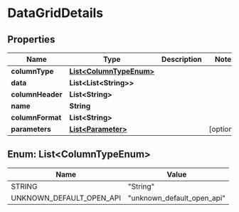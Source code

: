 

# DataGridDetails


## Properties

| Name | Type | Description | Notes |
|------------ | ------------- | ------------- | -------------|
|**columnType** | [**List&lt;ColumnTypeEnum&gt;**](#List&lt;ColumnTypeEnum&gt;) |  |  |
|**data** | **List&lt;List&lt;String&gt;&gt;** |  |  |
|**columnHeader** | **List&lt;String&gt;** |  |  |
|**name** | **String** |  |  |
|**columnFormat** | **List&lt;String&gt;** |  |  |
|**parameters** | [**List&lt;Parameter&gt;**](Parameter.md) |  |  [optional] |



## Enum: List&lt;ColumnTypeEnum&gt;

| Name | Value |
|---- | -----|
| STRING | &quot;String&quot; |
| UNKNOWN_DEFAULT_OPEN_API | &quot;unknown_default_open_api&quot; |



